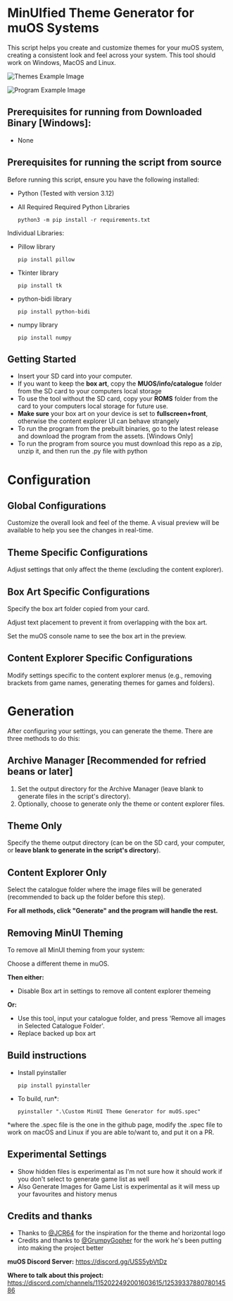 # MinUIfied Theme Generator for muOS Systems
This script helps you create and customize themes for your muOS system, creating a consistent look and feel across your system. This tool should work on Windows, MacOS and Linux.

![Themes Example Image](https://github.com/user-attachments/assets/68cfb45d-b260-4fa0-bab1-b13a6d7d282a)

![Program Example Image](https://github.com/user-attachments/assets/e3c42ffc-cba3-4898-bc8e-86fe90e24204)

## Prerequisites for running from Downloaded Binary [Windows]:
 - None

## Prerequisites for running the script from source
Before running this script, ensure you have the following installed:
 - Python (Tested with version 3.12)
 - All Required Required Python Libraries
 
       python3 -m pip install -r requirements.txt 

Individual Libraries:
 - Pillow library
   
       pip install pillow
 - Tkinter library
   
       pip install tk

 - python-bidi library
   
       pip install python-bidi

 - numpy library
   
       pip install numpy


## Getting Started
 - Insert your SD card into your computer.
 - If you want to keep the **box art**, copy the **MUOS/info/catalogue** folder from the SD card to your computers local storage
 - To use the tool without the SD card, copy your **ROMS** folder from the card to your computers local storage for future use.
 - **Make sure** your box art on your device is set to **fullscreen+front**, otherwise the content explorer UI can behave strangely
 - To run the program from the prebuilt binaries, go to the latest release and download the program from the assets. [Windows Only]
 - To run the program from source you must download this repo as a zip, unzip it, and then run the .py file with python

# Configuration

## Global Configurations
Customize the overall look and feel of the theme. A visual preview will be available to help you see the changes in real-time.

## Theme Specific Configurations
Adjust settings that only affect the theme (excluding the content explorer).

## Box Art Specific Configurations
Specify the box art folder copied from your card.

Adjust text placement to prevent it from overlapping with the box art.

Set the muOS console name to see the box art in the preview.

## Content Explorer Specific Configurations
Modify settings specific to the content explorer menus (e.g., removing brackets from game names, generating themes for games and folders).

# Generation
After configuring your settings, you can generate the theme. There are three methods to do this:

## Archive Manager [Recommended for refried beans or later]
 1. Set the output directory for the Archive Manager (leave blank to generate files in the script's directory).
 2. Optionally, choose to generate only the theme or content explorer files.

## Theme Only
Specify the theme output directory (can be on the SD card, your computer, or **leave blank to generate in the script's directory**).

## Content Explorer Only
Select the catalogue folder where the image files will be generated (recommended to back up the folder before this step).

**For all methods, click "Generate" and the program will handle the rest.**

## Removing MinUI Theming
To remove all MinUI theming from your system:

Choose a different theme in muOS.

**Then either:**

 - Disable Box art in settings to remove all content explorer themeing

**Or:**

 - Use this tool, input your catalogue folder, and press 'Remove all images in Selected Catalogue Folder'.
 - Replace backed up box art 


## Build instructions

 - Install pyinstaller


       pip install pyinstaller
 - To build, run*:


       pyinstaller ".\Custom MinUI Theme Generator for muOS.spec"
*where the .spec file is the one in the github page, modify the .spec file to work on macOS and Linux if you are able to/want to, and put it on a PR.
  

## Experimental Settings
 - Show hidden files is experimental as I'm not sure how it should work if you don't select to generate game list as well
 - Also Generate Images for Game List is experimental as it will mess up your favourites and history menus

## Credits and thanks
 - Thanks to [@JCR64](https://github.com/JCR64) for the inspiration for the theme and horizontal logo
 - Credits and thanks to [@GrumpyGopher](https://github.com/GrumpyGopher) for the work he's been putting into making the project better

**muOS Discord Server:** https://discord.gg/USS5ybVtDz

**Where to talk about this project:** https://discord.com/channels/1152022492001603615/1253933788078014586
